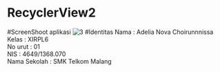 # RecyclerView2
#ScreenShoot aplikasi
![3](https://cloud.githubusercontent.com/assets/22116237/20031417/9c9ef3c8-a3a9-11e6-9e54-e89d3ccb197a.JPG)
#Identitas
Nama : Adelia Nova Choirunnnissa<br>
Kelas : XIRPL6 <br>
No urut : 01 <br>
NIS : 4649/1368.070<br>
Nama Sekolah : SMK Telkom Malang
